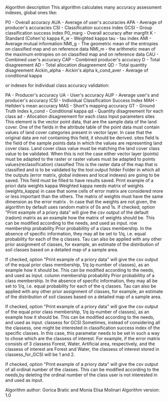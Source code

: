 Algorithm description
This algorithm calculates many accuracy assessment indexes, global ones like:


P0 - Overall accuracy
AUA - Average of user's accuracies 
APA - Average of producer's accuracies 
CSI - Classification success index 
GCSI - Group classification success index 
P0_marg - Overall accuracy after margfit 
K - Standard (Cohen's) kappa 
K_w - Weighted kappa 
tau - tau index 
AMI - Average mutual information 
NMI_g - The geometric mean of the entropies on classified map and on reference data 
NMI_m - the arithmetic mean of the maximum entropies on on classified map and on reference data 
CAU - Combined user's accuracy 
CAP - Combined producer's accuracy 
D - Total disagreement 
AD - Total allocation disagreement 
QD - Total quantity disagreement 
Aickin_alpha - Aickin's alpha 
k_cond_aver - Average of conditional kappa

or indexes for individual class accuracy validation:


PA - Producer's accuracy 
UA - User's accuracy 
AUP - Average user's and producer's accuracy 
ICSI - Individual Classification Success Index 
MAH - Hellden's mean accuracy 
MAS - Short's mapping accuracy 
GT - Ground Truth Index 
k_cond - Conditional kappa 
qd - Quantity disagreement for each class 
ad - Allocation disagreement for each class
Input parameters
sites
This element is the vector point data, that are the sample data of the land cover. One of the fields in the attribute table of the point data must contain values of land cover categories present in vector layer. In case that the original data are not containing this field, it should be derived.
sites field
Is the field of the sample points data in which the values are representing land cover class. Land cover class value must be matching the land cover class value to be validated. When this is not the case either vector layer (points) must be adapted to the raster or raster values must be adapted to points values(reclassification)
classified
This is the raster data of the map that is classified and is to be validated by the tool
output folder
Folder in which all the outputs (error matrix, global indexes and local indexes) are going to be saved. This field must be filled to have results saved.
Print example of a priori data
weights kappa
Weighted kappa needs matrix of weights (weights_kappa) in case that some cells of error matrix are considered more or less important than the others. The matrix of weights must have the same dimension as the error matrix .
In case that the weights are not given, the algorithm by default uses random matrix of 0s and 1s.
If checked, option "Print example of a priory data" will give the csv output of the default (radom) matrix as an example how the matrix of weights should be. This can be modified according to the needs, and used as input.
row membership probability
Prior probabilitiy of a class membership. In the absence of specific information, they may all be set to 1/q, i.e. equal probability for each of the q classes. Tau can also be applied with any other prior assignment of classes, for example, an estimate of the distribution of soil classes based on a detailed map of a sample area.

If checked, option "Print example of a priory data" will give the csv output of the equal prior class membership, 1/q (q-number of classes), as an example how it should be. This can be modified according to the needs, and used as input.
column membership probability
Prior probabilitiy of a class membership. In the absence of specific information, they may all be set to 1/q, i.e. equal probability for each of the q classes. Tau can also be applied with any other prior assignment of classes, for example, an estimate of the distribution of soil classes based on a detailed map of a sample area.

If checked, option "Print example of a priory data" will give the csv output of the equal prior class membership, 1/q (q-number of classes), as an example how it should be. This can be modified according to the needs, and used as input.
classess for GCSI
Sometimes, instead of considering all the classess, one might be interested in classification success index of the specific classes. In this case, this parametar needs to be set in such a way to chose which are the classess of interest. For example, if the error matrix consists of 3 classess
Forest, Water, Artificial area, respectively, and the classess of interest are Forest and Water, the classess of interest stored in classess_for_GCSI will be 1 and 2.

If checked, option "Print example of a priory data" will give the csv output of all ordinal number of the classes. This can be modified according to the needs,by deleting the ordinal number of the class user is not interested in and used as input.

Algorithm author: Gorica Bratic and Monia Elisa Molinari
Algorithm version: 1.0
